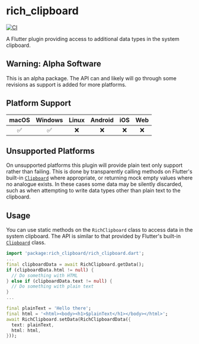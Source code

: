 # rich_clipboard

[![CI](https://github.com/BringingFire/rich_clipboard/actions/workflows/ci.yml/badge.svg)](https://github.com/BringingFire/rich_clipboard/actions/workflows/ci.yml)

A Flutter plugin providing access to additional data types in the system
clipboard.

## Warning: Alpha Software

This is an alpha package. The API can and likely will go through some revisions
as support is added for more platforms.

## Platform Support

macOS | Windows | Linux | Android | iOS | Web
:----:|:-------:|:-----:|:-------:|:---:|:---:
 ✅   | ✅      |❌     | ❌     | ❌  | ❌

## Unsupported Platforms

  On unsupported platforms this plugin will provide plain text only support
  rather than failing. This is done by transparently calling methods on
  Flutter's built-in [`Clipboard`][1] where appropriate, or returning mock
  empty values where no analogue exists. In these cases some data may be
  silently discarded, such as when attempting to write data types other
  than plain text to the clipboard.

## Usage

You can use static methods on the `RichClipboard` class to access data in the
system clipboard. The API is similar to that provided by Flutter's built-in
[`Clipboard`][1] class.

```dart
import 'package:rich_clipboard/rich_clipboard.dart';
...
final clipboardData = await RichClipboard.getData();
if (clipboardData.html != null) {
  // Do something with HTML
} else if (clipboardData.text != null) {
  // Do something with plain text
}
...

final plainText = 'Hello there';
final html = '<html><body><h1>$plainText</h1></body></html>';
await RichClipboard.setData(RichClipboardData({
  text: plainText,
  html: html,
}));
```

[1]: https://api.flutter.dev/flutter/services/Clipboard-class.html
